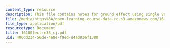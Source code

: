 ```yaml
---
content_type: resource
description: This file contains notes for ground effect using single vortex model.
file: /media/https%3A/open-learning-course-data-rc.s3.amazonaws.com/16-100-aerodynamics-fall-2005/406dd23456de468ef9edd4ad936f1380_16100lectre33_cj.pdf
file_type: application/pdf
resourcetype: Document
title: 16100lectre33_cj.pdf
uid: 406dd234-56de-468e-f9ed-d4ad936f1380
---
```

